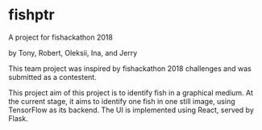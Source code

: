 # fishptr
A project for fishackathon 2018

by Tony, Robert, Oleksii, Ina, and Jerry

This team project was inspired by fishackathon 2018 challenges and was submitted as a contestent.

This project aim of this project is to identify fish in a graphical medium.
At the current stage, it aims to identify one fish in one still image, using TensorFlow as its backend.
The UI is implemented using React, served by Flask.
